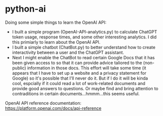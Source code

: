 # python-ai

Doing some simple things to learn the OpenAI API:

* I built a simple program (OpenAI-API-analytics.py) to calculate ChatGPT token usage, response times, and some other interesting analytics. I did this primiarly to learn about the OpenAI API.
* I built a simple chatbot (ChatBot.py) to better understand how to create interactivity between a user and the ChatGPT assistant.
* Next I might enable the ChatBot to read certain Google Docs that it has been given access to so that it can provide advice taliored to the (non-public) information in those docs. This effort will take some time (it appears that I have to set up a website and a privacy statement for Google) so it's possible that I'll never do it. But if I do it will be kinda cool, espcially if it could read a lot of work-related documents and provide good answers to questions. Or maybe find and bring attention to contraditions in certain documents...hmmm...this seems useful.  

OpenAI API reference documentation: https://platform.openai.com/docs/api-reference


